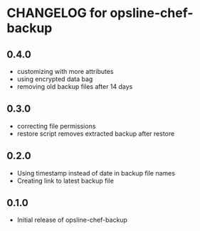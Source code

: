 # CHANGELOG for opsline-chef-backup

## 0.4.0
* customizing with more attributes
* using encrypted data bag
* removing old backup files after 14 days

## 0.3.0
* correcting file permissions
* restore script removes extracted backup after restore

## 0.2.0
* Using timestamp instead of date in backup file names
* Creating link to latest backup file

## 0.1.0
* Initial release of opsline-chef-backup
